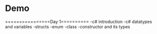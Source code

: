 # Demo

================Day 1==========
-c# introduction
-c# datatypes and variables
-structs
-enum
-class
-constructor and its types
